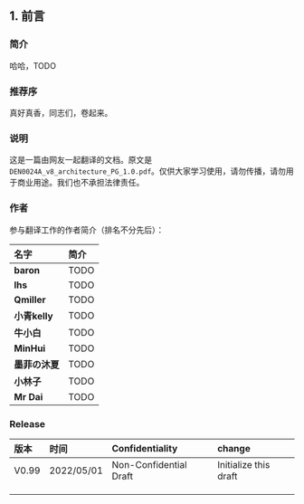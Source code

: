 ## 1. 前言

### 简介

哈哈，TODO

### 推荐序

真好真香，同志们，卷起来。

### 说明

这是一篇由网友一起翻译的文档。原文是`DEN0024A_v8_architecture_PG_1.0.pdf`。仅供大家学习使用，请勿传播，请勿用于商业用途。我们也不承担法律责任。

### 作者

参与翻译工作的作者简介（排名不分先后）：

| 名字           | 简介                |
| :------------- | :------------------ |
| **baron**      | TODO |
| **lhs**        | TODO                |
| **Qmiller**    | TODO                |
| **小青kelly**  | TODO                |
| **牛小白**     | TODO                |
| **MinHui**     | TODO                |
| **墨菲の沐夏** | TODO                |
| **小林子**     | TODO                |
| **Mr Dai**     | TODO                |

### Release

| 版本  | 时间       | Confidentiality        | change                |
| :---- | :--------- | :--------------------- | :-------------------- |
| V0.99 | 2022/05/01 | Non-Confidential Draft | Initialize this draft |
|       |            |                        |                       |
|       |            |                        |                       |
|       |            |                        |                       |

